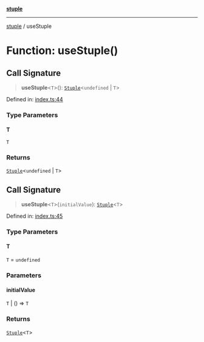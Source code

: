 [**stuple**](../README.md)

***

[stuple](../globals.md) / useStuple

# Function: useStuple()

## Call Signature

> **useStuple**\<`T`\>(): [`Stuple`](../type-aliases/Stuple.md)\<`undefined` \| `T`\>

Defined in: [index.ts:44](https://github.com/700software/stuple/blob/2869931f62716450da37ebc5ae56851979d9d9a0/index.ts#L44)

### Type Parameters

#### T

`T`

### Returns

[`Stuple`](../type-aliases/Stuple.md)\<`undefined` \| `T`\>

## Call Signature

> **useStuple**\<`T`\>(`initialValue`): [`Stuple`](../type-aliases/Stuple.md)\<`T`\>

Defined in: [index.ts:45](https://github.com/700software/stuple/blob/2869931f62716450da37ebc5ae56851979d9d9a0/index.ts#L45)

### Type Parameters

#### T

`T` = `undefined`

### Parameters

#### initialValue

`T` | () => `T`

### Returns

[`Stuple`](../type-aliases/Stuple.md)\<`T`\>
